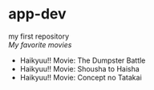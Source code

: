 # app-dev
my first repository\
*My favorite movies*
- Haikyuu!! Movie: The Dumpster Battle
- Haikyuu!! Movie: Shousha to Haisha
- Haikyuu!! Movie: Concept no Tatakai
